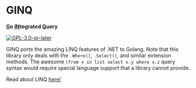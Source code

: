 # GINQ

**<u>G</u>o <u>IN</u>tegrated <u>Q</u>uery**



[![`GPL-3.0-or-later`](https://img.shields.io/badge/license-GPL--3.0--or--later-blue)](https://github.com/yellowsink/ginq/blob/master/LICENSE.md)

GINQ ports the amazing LINQ features of .NET to Golang. Note that this library only deals with the `.Where()`, `.Select()`, and similar extension methods. The awesome `(from x in list select x.y where x.z` query syntax would require special language support that a library cannot provide.

Read about LINQ [here!](https://docs.microsoft.com/en-us/dotnet/standard/linq)